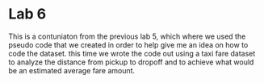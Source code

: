 # Lab 6 

This is a contuniaton from the previous lab 5, which where we used the pseudo code that we created in order to help give me an idea on how to code the dataset. this time we wrote the code out using a taxi fare dataset to analyze the distance from pickup to dropoff and to achieve what would be an estimated average fare amount. 
